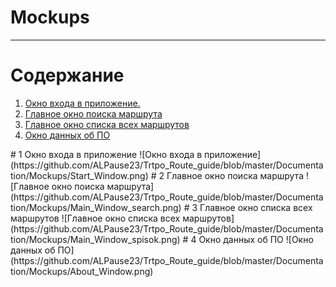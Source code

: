 # Mockups
---

# Содержание
1. [Окно входа в приложение.](#Input_desktop) 
2. [Главное окно поиска маршрута](#main_window_search)  
3. [Главное окно списка всех маршрутов](#main_window_list)  
4. [Окно данных об ПО](#About)  


<a name="intro"/>
# 1 Окно входа в приложение
![Окно входа в приложение](https://github.com/ALPause23/Trtpo_Route_guide/blob/master/Documentation/Mockups/Start_Window.png)


<a name="main_window_search"/>
# 2 Главное окно поиска маршрута
![Главное окно поиска маршрута](https://github.com/ALPause23/Trtpo_Route_guide/blob/master/Documentation/Mockups/Main_Window_search.png)


<a name="main_window_list"/>
# 3 Главное окно списка всех маршрутов
![Главное окно списка всех маршрутов](https://github.com/ALPause23/Trtpo_Route_guide/blob/master/Documentation/Mockups/Main_Window_spisok.png)

<a name="About"/>
# 4 Окно данных об ПО
![Окно данных об ПО](https://github.com/ALPause23/Trtpo_Route_guide/blob/master/Documentation/Mockups/About_Window.png)